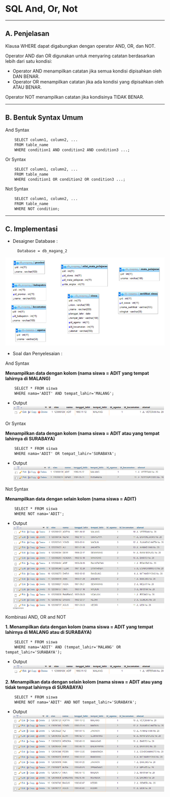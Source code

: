 # **SQL And, Or, Not**
***

## **A. Penjelasan**
Klausa WHERE dapat digabungkan dengan operator AND, OR, dan NOT.

Operator AND dan OR digunakan untuk menyaring catatan berdasarkan lebih dari satu kondisi:

* Operator AND menampilkan catatan jika semua kondisi dipisahkan oleh DAN BENAR.
* Operator OR menampilkan catatan jika ada kondisi yang dipisahkan oleh ATAU BENAR.

Operator NOT menampilkan catatan jika kondisinya TIDAK BENAR.
***

## **B. Bentuk Syntax Umum**

And Syntax

		SELECT column1, column2, ...
		FROM table_name
		WHERE condition1 AND condition2 AND condition3 ...;

Or Syntax

		SELECT column1, column2, ...
		FROM table_name
		WHERE condition1 OR condition2 OR condition3 ...;


Not Syntax

		SELECT column1, column2, ...
		FROM table_name
		WHERE NOT condition;
***

## **C. Implementasi** 
* Desaigner Database :

		Database = db_magang_2
![Screenshot](img/img_andOrNot/a.png) 

* Soal dan Penyelesaian :

And Syntax

**Menampilkan data dengan kolom (nama siswa = ADIT yang tempat lahirnya di MALANG)**

		SELECT * FROM siswa
		WHERE nama='ADIT' AND tempat_lahir='MALANG';  

* Output 
![Screenshot](img/img_andOrNot/a1.png) 

Or Syntax

**Menampilkan data dengan kolom (nama siswa = ADIT atau yang tempat lahirnya di SURABAYA)**

		SELECT * FROM siswa
		WHERE nama='ADIT' OR tempat_lahir='SURABAYA'; 

* Output 
![Screenshot](img/img_andOrNot/a2.png) 

Not Syntax

**Menampilkan data dengan selain kolom (nama siswa = ADIT)**

		SELECT * FROM siswa
		WHERE NOT nama='ADIT'; 

* Output 
![Screenshot](img/img_andOrNot/a3.png)

Kombinasi AND, OR and NOT

**1. Menampilkan data dengan kolom (nama siswa = ADIT yang tempat lahirnya di MALANG atau di SURABAYA)**

		SELECT * FROM siswa
		WHERE nama='ADIT' AND (tempat_lahir='MALANG' OR tempat_lahir='SURABAYA');

* Output 
![Screenshot](img/img_andOrNot/a4.png)

**2. Menampilkan data dengan selain kolom (nama siswa = ADIT atau yang tidak tempat lahirnya di SURABAYA)**

		SELECT * FROM siswa
		WHERE NOT nama='ADIT' AND NOT tempat_lahir='SURABAYA';

* Output 
![Screenshot](img/img_andOrNot/a5.png)